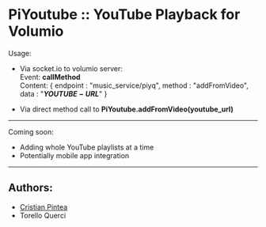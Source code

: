 PiYoutube :: YouTube Playback for Volumio
===================================

Usage:

- Via socket.io to volumio server:  
    Event: __callMethod__  
    Content: { endpoint : "music_service/piyq", method : "addFromVideo", data : "__$YOUTUBE-URL$__" }

- Via direct method call to __PiYoutube.addFromVideo(youtube_url)__

--------------------------------------------------------------------------------

Coming soon:

- Adding whole YouTube playlists at a time
- Potentially mobile app integration

--------------------------------------------------------------------------------
Authors:
----------

- [Cristian Pintea](http://pintea.net)
- Torello Querci
